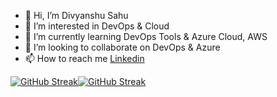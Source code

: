 - 👋 Hi, I’m Divyanshu Sahu
- 👀 I’m interested in DevOps & Cloud
- 🌱 I’m currently learning DevOps Tools & Azure Cloud, AWS
- 💞️ I’m looking to collaborate on DevOps & Azure 
- 📫 How to reach me [Linkedin](https://www.linkedin.com/in/divyanshursahu/)

<!---
divyanshursahu/divyanshursahu is a ✨ special ✨ repository because its `README.md` (this file) appears on your GitHub profile.
You can click the Preview link to take a look at your changes.
--->
[![GitHub Streak](https://github-readme-streak-stats.herokuapp.com?user=divyanshu&date_format=j%20M%5B%20Y%5D)](https://git.io/streak-stats)[![GitHub Streak](https://github-readme-streak-stats.herokuapp.com?user=divyanshu&date_format=j%20M%5B%20Y%5D)](https://git.io/streak-stats)
